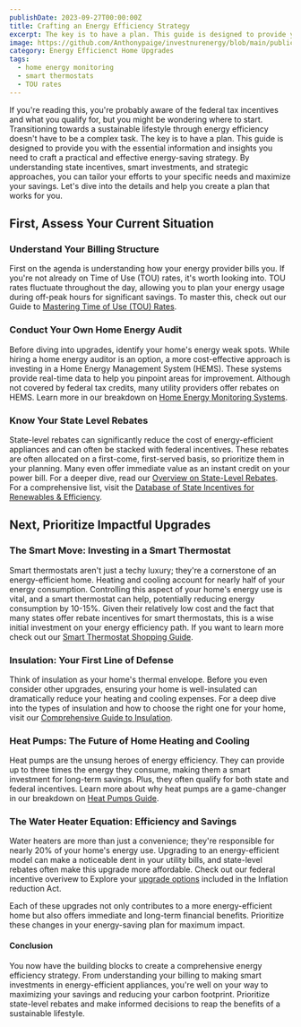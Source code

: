 ```yaml
---
publishDate: 2023-09-27T00:00:00Z
title: Crafting an Energy Efficiency Strategy
excerpt: The key is to have a plan. This guide is designed to provide you with the essential information and insights you need to craft a practical and effective energy-saving strategy.
image: https://github.com/Anthonypaige/investnurenergy/blob/main/public/images/cover-art/EEHU-2-cover-art.png?raw=true
category: Energy Efficienct Home Upgrades
tags:
  - home energy monitoring
  - smart thermostats
  - TOU rates
---
```


If you're reading this, you're probably aware of the federal tax incentives and what you qualify for, but you might be wondering where to start. Transitioning towards a sustainable lifestyle through energy efficiency doesn't have to be a complex task. The key is to have a plan. This guide is designed to provide you with the essential information and insights you need to craft a practical and effective energy-saving strategy. By understanding state incentives, smart investments, and strategic approaches, you can tailor your efforts to your specific needs and maximize your savings. Let's dive into the details and help you create a plan that works for you.

## **First, Assess Your Current Situation**

### **Understand Your Billing Structure**

First on the agenda is understanding how your energy provider bills you. If you're not already on Time of Use (TOU) rates, it's worth looking into. TOU rates fluctuate throughout the day, allowing you to plan your energy usage during off-peak hours for significant savings. To master this, check out our Guide to [Mastering Time of Use (TOU) Rates](investinyourenergy.com/mastering-time-of-use-rate-strategies-for-smart-energy).

### **Conduct Your Own Home Energy Audit**

Before diving into upgrades, identify your home's energy weak spots. While hiring a home energy auditor is an option, a more cost-effective approach is investing in a Home Energy Management System (HEMS). These systems provide real-time data to help you pinpoint areas for improvement. Although not covered by federal tax credits, many utility providers offer rebates on HEMS. Learn more in our breakdown on [Home Energy Monitoring Systems](investinyourenergy.com/home-energy-monitoring-your-guide-to-energy-efficiency).

### **Know Your State Level Rebates**

State-level rebates can significantly reduce the cost of energy-efficient appliances and can often be stacked with federal incentives. These rebates are often allocated on a first-come, first-served basis, so prioritize them in your planning. Many even offer immediate value as an instant credit on your power bill. For a deeper dive, read our [Overview on State-Level Rebates](investinyourenegy.com/state-level-energy-efficient-incentives-overview). For a comprehensive list, visit the 
[Database of State Incentives for Renewables & Efficiency](https://www.dsireusa.org/).

## **Next, Prioritize Impactful Upgrades**

### **The Smart Move: Investing in a Smart Thermostat**

Smart thermostats aren't just a techy luxury; they're a cornerstone of an energy-efficient home. Heating and cooling account for nearly half of your energy consumption. Controlling this aspect of your home's energy use is vital, and a smart thermostat can help, potentially reducing energy consumption by 10-15%. Given their relatively low cost and the fact that many states offer rebate incentives for smart thermostats, this is a wise initial investment on your energy efficiency path. If you want to learn more check out our 
[Smart Thermostat Shopping Guide](investinyourenergy.com/smart-thermostat-shopping-guide-what-you-need-to-know).


### **Insulation: Your First Line of Defense**

Think of insulation as your home's thermal envelope. Before you even consider other upgrades, ensuring your home is well-insulated can dramatically reduce your heating and cooling expenses. For a deep dive into the types of insulation and how to choose the right one for your home, visit our [Comprehensive Guide to Insulation](a-comprehensive-guide-to-weatherization-and-energy-efficiency).

### **Heat Pumps: The Future of Home Heating and Cooling**

Heat pumps are the unsung heroes of energy efficiency. They can provide up to three times the energy they consume, making them a smart investment for long-term savings. Plus, they often qualify for both state and federal incentives. Learn more about why heat pumps are a game-changer in our breakdown on [Heat Pumps Guide](investinyourenergy.com/whats-a-heat-pump-and-why-do-i-need-to-know).

### **The Water Heater Equation: Efficiency and Savings**

Water heaters are more than just a convenience; they're responsible for nearly 20% of your home's energy use. Upgrading to an energy-efficient model can make a noticeable dent in your utility bills, and state-level rebates often make this upgrade more affordable. Check out our federal incentive overivew to Explore your [upgrade options](investinyourenergy.com/water-heaters-federal-incentives-overview) included in the Inflation reduction Act. 

Each of these upgrades not only contributes to a more energy-efficient home but also offers immediate and long-term financial benefits. Prioritize these changes in your energy-saving plan for maximum impact.

#### **Conclusion**

You now have the building blocks to create a comprehensive energy efficiency strategy. From understanding your billing to making smart investments in energy-efficient appliances, you're well on your way to maximizing your savings and reducing your carbon footprint. Prioritize state-level rebates and make informed decisions to reap the benefits of a sustainable lifestyle.
